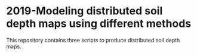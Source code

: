 # 2019-Modeling distributed soil depth maps using different methods
This repository contains three scripts to produce distributed soil depth maps. 
